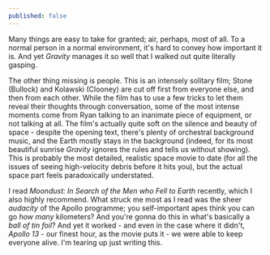 ```yaml
---
published: false
---
```


Many things are easy to take for granted; air, perhaps, most of all. To a normal person in a normal environment, it's hard to convey how important it is. And yet *Gravity* manages it so well that I walked out quite literally gasping.

The other thing missing is people. This is an intensely solitary film; Stone (Bullock) and Kolawski (Clooney) are cut off first from everyone else, and then from each other. While the film has to use a few tricks to let them reveal their thoughts through conversation, some of the most intense moments come from Ryan talking to an inanimate piece of equipment, or not talking at all. The film's actually quite soft on the silence and beauty of space - despite the opening text, there's plenty of orchestral background music, and the Earth mostly stays in the background (indeed, for its most beautiful sunrise *Gravity* ignores the rules and tells us without showing). This is probably the most detailed, realistic space movie to date (for all the issues of seeing high-velocity debris before it hits you), but the actual space part feels paradoxically understated.

I read *Moondust: In Search of the Men who Fell to Earth* recently, which I also highly recommend. What struck me most as I read was the sheer *audacity* of the Apollo programme; you self-important apes think you can go *how many* kilometers? And you're gonna do this in what's basically a *ball of tin foil*? And yet it worked - and even in the case where it didn't, *Apollo 13* - our finest hour, as the movie puts it - we were able to keep everyone alive. I'm tearing up just writing this.